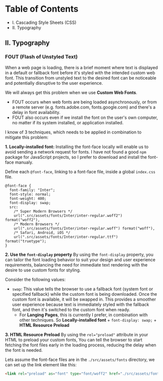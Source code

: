 # Table of Contents

- I. Cascading Style Sheets (CSS)
- II. Typography

## II. Typography

### FOUT (Flash of Unstyled Text)

When a web page is loading, there is a brief moment where text is displayed in a default or fallback font before it's styled with the intended custom web font. This transition from unstyled text to the desired font can be noticeable and potentially disruptive to the user experience.

We will always get this problem when we use **Custom Web Fonts**.

- FOUT occurs when web fonts are being loaded asynchronously, or from a remote server (e.g. fonts.adobe.com, fonts.google.com) and there's a delay in font availability.
- FOUT also occurs even if we install the font on the user's own computer, no matter if its system installed, or application installed.

I know of 3 techniques, which needs to be applied in combination to mitigate this problem:

**1. Locally-installed font:** Installing the font-face locally will enable us to avoid sending a network request for fonts. I have not found a good `npm` package for JavaScript projects, so I prefer to download and install the font-face manualy.

Define each `@font-face`, linking to a font-face file, inside a global `index.css` file.
```
@font-face {
  font-family: "Inter";
  font-style: normal;
  font-weight: 400;
  font-display: swap;
  src:
    /* Super Modern Browsers */
    url(".src/assets/fonts/Inter/inter-regular.woff2") format("woff2"),
    /* Modern Browsers */
    url(".src/assets/fonts/Inter/inter-regular.woff") format("woff"),
    /* Safari, Android, iOS */
    url(".src/assets/fonts/Inter/inter-regular.ttf") format("truetype");
}
```

**2. Use the `font-display` property**
By using the `font-display` property, you can tailor the font loading behavior to suit your design and user experience requirements, balancing the need for immediate text rendering with the desire to use custom fonts for styling.

Consider the following values:
- `swap`: This value tells the browser to use a fallback font (system font or specified fallback) while the custom font is being downloaded. Once the custom font is available, it will be swapped in. This provides a smoother user experience because text is immediately styled with the fallback font, and then it's switched to the custom font when ready.
    - For **Langing Pages**, this is currently I prefer, in combination with other techniques. So **Locally-installed font** + `font-display: swap;` + **HTML Resource Preload**


**3. HTML Resource Preload**
By using the `rel="preload"` attribute in your HTML to preload your custom fonts, You can tell the browser to start fetching the font files early in the loading process, reducing the delay when the font is needed.

Lets assume the font-face files are in the `./src/assets/fonts` directory, we can set up the link element like this:
```html
<link rel="preload" as="font" type="font/woff2" href="./src/assets/fonts/custom-font.woff2" crossorigin="anonymous">
```